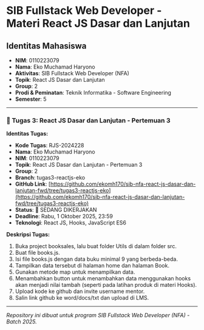 # SIB Fullstack Web Developer - Materi React JS Dasar dan Lanjutan

## Identitas Mahasiswa

* **NIM**: 0110223079
* **Nama**: Eko Muchamad Haryono
* **Aktivitas**: SIB Fullstack Web Developer (NFA)
* **Topik**: React JS Dasar dan Lanjutan
* **Group**: 2
* **Prodi & Peminatan**: Teknik Informatika - Software Engineering
* **Semester**: 5

---

### 🎯 Tugas 3: React JS Dasar dan Lanjutan - Pertemuan 3

**Identitas Tugas:**

* **Kode Tugas**: RJS-2024228
* **Nama**: Eko Muchamad Haryono
* **NIM**: 0110223079
* **Topik**: React JS Dasar dan Lanjutan - Pertemuan 3
* **Group**: 2
* **Branch**: tugas3-reactjs-eko
* **GitHub Link**: [https://github.com/ekomh170/sib-nfa-react-js-dasar-dan-lanjutan-fwd/tree/tugas3-reactjs-eko](https://github.com/ekomh170/sib-nfa-react-js-dasar-dan-lanjutan-fwd/tree/tugas3-reactjs-eko)
* **Status**: 🔄 SEDANG DIKERJAKAN
* **Deadline**: Rabu, 1 Oktober 2025, 23:59
* **Teknologi**: React JS, Hooks, JavaScript ES6

**Deskripsi Tugas:**

1. Buka project booksales, lalu buat folder Utils di dalam folder src.
2. Buat file books.js.
3. Isi file books.js dengan data buku minimal 9 yang berbeda-beda.
4. Tampilkan data tersebut di halaman home dan halaman Book.
5. Gunakan metode map untuk menampilkan data.
6. Menambahkan button untuk menambahkan data menggunakan hooks akan menjadi nilai tambah (seperti pada latihan produk di materi Hooks).
7. Upload kode ke github dan invite username mentor.
8. Salin link github ke word/docs/txt dan upload di LMS.

---
*Repository ini dibuat untuk program SIB Fullstack Web Developer (NFA) - Batch 2025.*